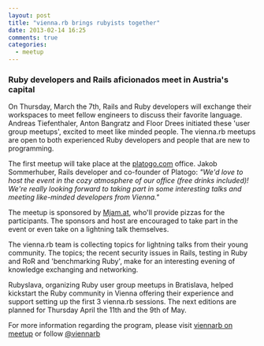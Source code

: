 ```yaml
---
layout: post
title: "vienna.rb brings rubyists together"
date: 2013-02-14 16:25
comments: true
categories: 
  - meetup
---
```


### Ruby developers and Rails aficionados meet in Austria's capital

On Thursday, March the 7th,  Rails and Ruby developers will exchange their workspaces to meet fellow engineers to discuss their favorite language. Andreas Tiefenthaler, Anton Bangratz and Floor Drees initiated these 'user group meetups', excited to meet like minded people. The vienna.rb meetups are open to both experienced Ruby developers and people that are new to programming.

The first meetup will take place at the [platogo.com][4] office. Jakob Sommerhuber, Rails developer and co-founder of Platogo: _"We'd love to host the event in the cozy atmosphere of our office (free drinks included)!  We're really looking forward to taking part in some interesting talks and meeting like-minded developers from Vienna."_

The meetup is sponsored by [Mjam.at][3], who'll provide pizzas for the participants. The sponsors and host are encouraged to take part in the event or even take on a lightning talk themselves.

The vienna.rb team is collecting topics for lightning talks from their young community. The topics; the recent security issues in Rails, testing in Ruby and RoR and 'benchmarking Ruby', make for an interesting evening of knowledge exchanging and networking.

Rubyslava, organizing Ruby user group meetups in Bratislava, helped kickstart the Ruby community in Vienna offering their experience and support setting up the first 3 vienna.rb sessions. The next editions are planned for Thursday April the 11th and the 9th of May.

For more information regarding the program, please visit [viennarb on meetup][1] or follow [@viennarb][2]

[1]: http://meetup.com/vienna-rb
[2]: https://twitter.com/viennarb
[3]: http://mjam.at/
[4]: http://platogo.com/
